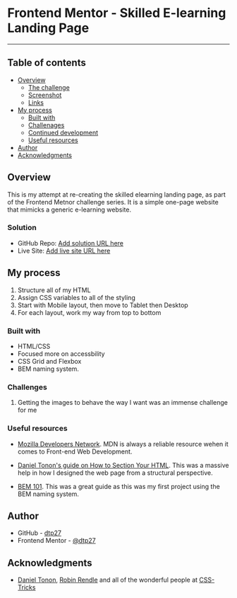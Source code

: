 # Frontend Mentor - Skilled E-learning Landing Page

---

## Table of contents

- [Overview](#overview)
  - [The challenge](#the-challenge)
  - [Screenshot](#screenshot)
  - [Links](#links)
- [My process](#my-process)
  - [Built with](#built-with)
  - [Challenages](#what-i-learned)
  - [Continued development](#continued-development)
  - [Useful resources](#useful-resources)
- [Author](#author)
- [Acknowledgments](#acknowledgments)


## Overview
This is my attempt at re-creating the skilled elearning landing page, as part of the Frontend Metnor challenge series. It is a simple one-page website that mimicks a generic e-learning website.

### Solution

- GitHub Repo: [Add solution URL here](https://github.com/dtp27/skilled-elearning-landing-page/)
- Live Site: [Add live site URL here](https://dtp27.github.io/skilled-elearning-landing-page/)

## My process
1. Structure all of my HTML 
2. Assign CSS variables to all of the styling
3. Start with Mobile layout, then move to Tablet then Desktop
4. For each layout, work my way from top to bottom

### Built with
- HTML/CSS
- Focused more on accessbility
- CSS Grid and Flexbox
- BEM naming system.

### Challenges
1. Getting the images to behave the way I want was an immense challenge for me

### Useful resources

- [Mozilla Developers Network](https://developer.mozilla.org/en-US/). MDN is always a reliable resource wehen it comes to Front-end Web Development.

- [Daniel Tonon's guide on How to Section Your HTML](https://css-tricks.com/how-to-section-your-html/#aa-dont-swap-div-for-a-section).  This was a massive help in how I designed the web page from a structural perspective.

- [BEM 101](https://css-tricks.com/bem-101/). This was a great guide as this was my first project using the BEM naming system.

## Author

- GitHub - [dtp27](https://github.com/dtp27)
- Frontend Mentor - [@dtp27](https://www.frontendmentor.io/profile/dtp27)

## Acknowledgments
- [Daniel Tonon](https://css-tricks.com/author/daniel-tonon-503/), [Robin Rendle](https://css-tricks.com/author/robinrendle/) and all of the wonderful people at [CSS-Tricks](https://css-tricks.com/)


